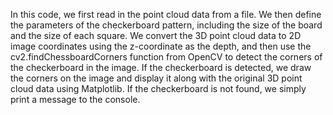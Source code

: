 In this code, we first read in the point cloud data from a file. We then define the parameters of the checkerboard pattern, including the size of the board and the size of each square. We convert the 3D point cloud data to 2D image coordinates using the z-coordinate as the depth, and then use the cv2.findChessboardCorners function from OpenCV to detect the corners of the checkerboard in the image. If the checkerboard is detected, we draw the corners on the image and display it along with the original 3D point cloud data using Matplotlib. If the checkerboard is not found, we simply print a message to the console.
